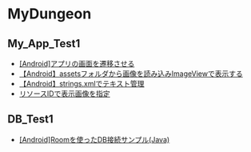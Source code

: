 # MyDungeon

## My_App_Test1

- [[Android]アプリの画面を遷移させる](https://akira-watson.com/android/activity-1.html)
- [【Android】assetsフォルダから画像を読み込みImageViewで表示する](https://qiita.com/cv_carnavi/items/a019095999e815acbcea)
- [【Android】strings.xmlでテキスト管理](https://www.ahiru-sewingstore.com/entry/2017/11/23/230007)
- [リソースIDで表示画像を指定](https://www.javadrive.jp/android/imagebutton/index3.html)

## DB_Test1

- [[Android]Roomを使ったDB接続サンプル(Java)](http://tech-fill.net/android-room-sample/)
